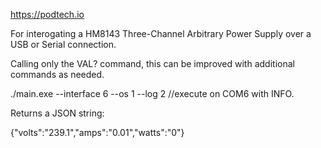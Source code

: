 https://podtech.io

For interogating a HM8143 Three-Channel Arbitrary Power Supply over a USB or Serial connection.

Calling only the VAL? command, this can be improved with additional commands as needed.


./main.exe --interface 6 --os 1 --log 2      //execute on COM6 with INFO.

Returns a JSON string:

{"volts":"239.1","amps":"0.01","watts":"0"}

